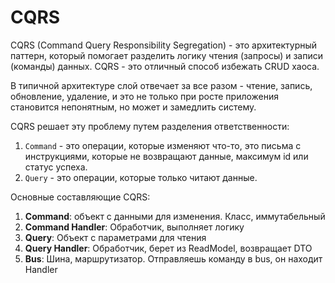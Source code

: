 # CQRS

CQRS (Command Query Responsibility Segregation) - это архитектурный паттерн, который помогает разделить логику чтения (запросы) и записи (команды) данных. CQRS - это отличный способ избежать CRUD хаоса.

В типичной архитектуре слой отвечает за все разом - чтение, запись, обновление, удаление, и это не только при росте приложения становится непонятным, но может и замедлить систему. 

CQRS решает эту проблему путем разделения ответственности:
1. `Command` - это операции, которые изменяют что-то, это письма с инструкциями, которые не возвращают данные, максимум id или статус успеха.
2. `Query` - это операции, которые только читают данные.

Основные составляющие CQRS:
1. **Command**: объект с данными для изменения. Класс, иммутабельный
2. **Command Handler**: Обработчик, выполняет логику
3. **Query**: Объект с параметрами для чтения
4. **Query Handler**: Обработчик, берет из ReadModel, возвращает DTO
5. **Bus**: Шина, маршрутизатор. Отправляешь команду в bus, он находит Handler
